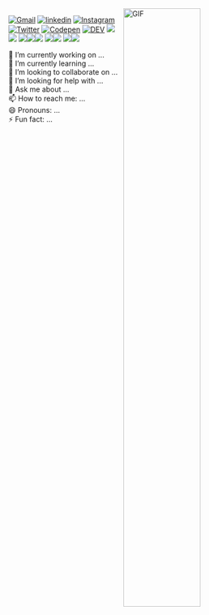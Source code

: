  <img align="right" height="auto" width="55%" alt="GIF" src="https://media.giphy.com/media/WrZgvWyB8lcR2WCxW5/source.gif"/>

<!-- https://shields.io/ & https://simpleicons.org/ for the icons -->
[![Gmail](https://img.shields.io/badge/GMAIL-313131?style=flat-square&labelColor=313131&logo=Gmail&logoColor=white&color=313131)](https://mail.google.com/mail/u/0/?view=cm&fs=1&tf=1&source=mailto&to=jclawsin88@gmail.com)
[![linkedin](https://img.shields.io/badge/LINKEDIN-313131?style=flat-square&labelColor=313131&logo=LinkedIn&logoColor=white&color=313131)](https://www.linkedin.com/in/jomaree-lawsin-12646319b/)
[![Instagram](https://img.shields.io/badge/INSTAGRAM-313131?style=flat-square&labelColor=313131&logo=Instagram&logoColor=white&color=313131)](https://www.instagram.com/qws_one/)
[![Twitter](https://img.shields.io/badge/TWITTER-313131?style=flat-square&labelColor=313131&logo=Twitter&logoColor=white&color=313131)](https://twitter.com/jlawsin88)
[![Codepen](https://img.shields.io/badge/-CODEPEN-313131?style=flat-square&labelColor=313131&logo=Codepen&logoColor=white&color=313131)](https://codepen.io/jl88s)
[![DEV](https://img.shields.io/badge/-DEV.to-313131?style=flat-square&labelColor=313131&logo=dev.to&logoColor=white&color=313131)](https://dev.to/qws_)
[![](https://img.shields.io/badge/-313131?style=flat-square&labelColor=313131&logo=&logoColor=white&color=313131)]()[![](https://img.shields.io/badge/-313131?style=flat-square&labelColor=313131&logo=&logoColor=white&color=313131)]()
[![](https://img.shields.io/badge/-313131?style=flat-square&labelColor=313131&logo=&logoColor=white&color=313131)]()[![](https://img.shields.io/badge/-313131?style=flat-square&labelColor=313131&logo=&logoColor=white&color=313131)]()[![](https://img.shields.io/badge/-313131?style=flat-square&labelColor=313131&logo=&logoColor=white&color=313131)]()
[![](https://img.shields.io/badge/-313131?style=flat-square&labelColor=313131&logo=&logoColor=white&color=313131)]()[![](https://img.shields.io/badge/-313131?style=flat-square&labelColor=313131&logo=&logoColor=white&color=313131)]()
[![](https://img.shields.io/badge/-313131?style=flat-square&labelColor=313131&logo=&logoColor=white&color=313131)]()[![](https://img.shields.io/badge/-313131?style=flat-square&labelColor=313131&logo=&logoColor=white&color=313131)]()



🔭 I’m currently working on ...
<br />
🌱 I’m currently learning ...
<br />
👯 I’m looking to collaborate on ...
<br />
🤔 I’m looking for help with ...
<br />
💬 Ask me about ...
<br />
📫 How to reach me: ...
<br />
😄 Pronouns: ...
<br />
⚡ Fun fact: ...

